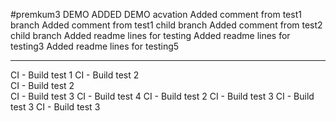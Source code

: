 #premkum3
DEMO 
ADDED DEMO acvation
Added comment from test1 branch
Added comment from test1 child branch
Added comment from test2 child branch
Added readme lines for testing 
Added readme lines for testing3 
Added readme lines for testing5 

---------------------------------
CI - Build test 1
CI - Build test 2  
CI - Build test 2  
CI - Build test 3 
CI - Build test 4 
CI - Build test 2 
CI - Build test 3 
CI - Build test 3 
CI - Build test 3 
